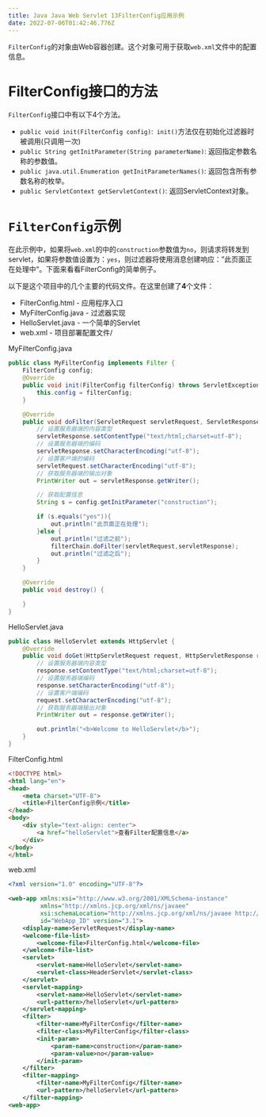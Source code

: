 ```yaml
---
title: Java Java Web Servlet 13FilterConfig应用示例
date: 2022-07-06T01:42:46.776Z
---
```

`FilterConfig`的对象由Web容器创建。这个对象可用于获取`web.xml`文件中的配置信息。

# FilterConfig接口的方法
`FilterConfig`接口中有以下4个方法。

* `public void init(FilterConfig config)`:` init()`方法仅在初始化过滤器时被调用(只调用一次)
* `public String getInitParameter(String parameterName)`: 返回指定参数名称的参数值。
* `public java.util.Enumeration getInitParameterNames()`: 返回包含所有参数名称的枚举。
* `public ServletContext getServletContext()`: 返回ServletContext对象。

# `FilterConfig`示例
在此示例中，如果将`web.xml`的中的`construction`参数值为`no`，则请求将转发到servlet，如果将参数值设置为：`yes`，则过滤器将使用消息创建响应：”此页面正在处理中“。下面来看看FilterConfig的简单例子。

以下是这个项目中的几个主要的代码文件。在这里创建了**4**个文件：

* FilterConfig.html - 应用程序入口
* MyFilterConfig.java - 过滤器实现
* HelloServlet.java - 一个简单的Servlet
* web.xml - 项目部署配置文件/

MyFilterConfig.java
~~~java
public class MyFilterConfig implements Filter {
    FilterConfig config;
    @Override
    public void init(FilterConfig filterConfig) throws ServletException {
        this.config = filterConfig;
    }

    @Override
    public void doFilter(ServletRequest servletRequest, ServletResponse servletResponse, FilterChain filterChain) throws IOException, ServletException {
        // 设置服务器端的内容类型
        servletResponse.setContentType("text/html;charset=utf-8");
        // 设置服务器端的编码
        servletResponse.setCharacterEncoding("utf-8");
        // 设置客户端的编码
        servletRequest.setCharacterEncoding("utf-8");
        // 获取服务器端的输出对象
        PrintWriter out = servletResponse.getWriter();

        // 获取配置信息
        String s = config.getInitParameter("construction");

        if (s.equals("yes")){
            out.println("此页面正在处理");
        }else {
            out.println("过滤之前");
            filterChain.doFilter(servletRequest,servletResponse);
            out.println("过滤之后");
        }
    }

    @Override
    public void destroy() {

    }
}
~~~
HelloServlet.java
~~~java
public class HelloServlet extends HttpServlet {
    @Override
    public void doGet(HttpServletRequest request, HttpServletResponse response) throws IOException {
        // 设置服务器端内容类型
        response.setContentType("text/html;charset=utf-8");
        // 设置服务器端编码
        response.setCharacterEncoding("utf-8");
        // 设置客户端编码
        request.setCharacterEncoding("utf-8");
        // 获取服务器端输出对象
        PrintWriter out = response.getWriter();

        out.println("<b>Welcome to HelloServlet</b>");
    }
}
~~~
FilterConfig.html
~~~html
<!DOCTYPE html>
<html lang="en">
<head>
    <meta charset="UTF-8">
    <title>FilterConfig示例</title>
</head>
<body>
    <div style="text-align: center">
        <a href="helloServlet">查看Filter配置信息</a>
    </div>
</body>
</html>
~~~
web.xml
~~~xml
<?xml version="1.0" encoding="UTF-8"?>

<web-app xmlns:xsi="http://www.w3.org/2001/XMLSchema-instance"
         xmlns="http://xmlns.jcp.org/xml/ns/javaee"
         xsi:schemaLocation="http://xmlns.jcp.org/xml/ns/javaee http://xmlns.jcp.org/xml/ns/javaee/web-app_3_1.xsd"
         id="WebApp_ID" version="3.1">
    <display-name>ServletRequest</display-name>
    <welcome-file-list>
        <welcome-file>FilterConfig.html</welcome-file>
    </welcome-file-list>
    <servlet>
        <servlet-name>HelloServlet</servlet-name>
        <servlet-class>HeaderServlet</servlet-class>
    </servlet>
    <servlet-mapping>
        <servlet-name>HelloServlet</servlet-name>
        <url-pattern>/helloServlet</url-pattern>
    </servlet-mapping>
    <filter>
        <filter-name>MyFilterConfig</filter-name>
        <filter-class>MyFilterConfig</filter-class>
        <init-param>
            <param-name>construction</param-name>
            <param-value>no</param-value>
        </init-param>
    </filter>
    <filter-mapping>
        <filter-name>MyFilterConfig</filter-name>
        <url-pattern>/helloServlet</url-pattern>
    </filter-mapping>
<web-app>
~~~